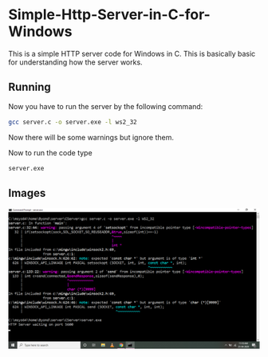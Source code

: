 # Simple-Http-Server-in-C-for-Windows
This is a simple HTTP server code for Windows in C.
This is basically basic for understanding how the server works.

## Running
Now you have to run the server by the following command:
```bash
gcc server.c -o server.exe -l ws2_32
```

Now there will be some warnings but ignore them.

Now to run the code type
```bash
server.exe
 ```
 
 ## Images
 ![](https://github.com/pk111297/Simple-Http-Server-in-C-for-Windows/blob/master/Screenshot%20(53).png)
